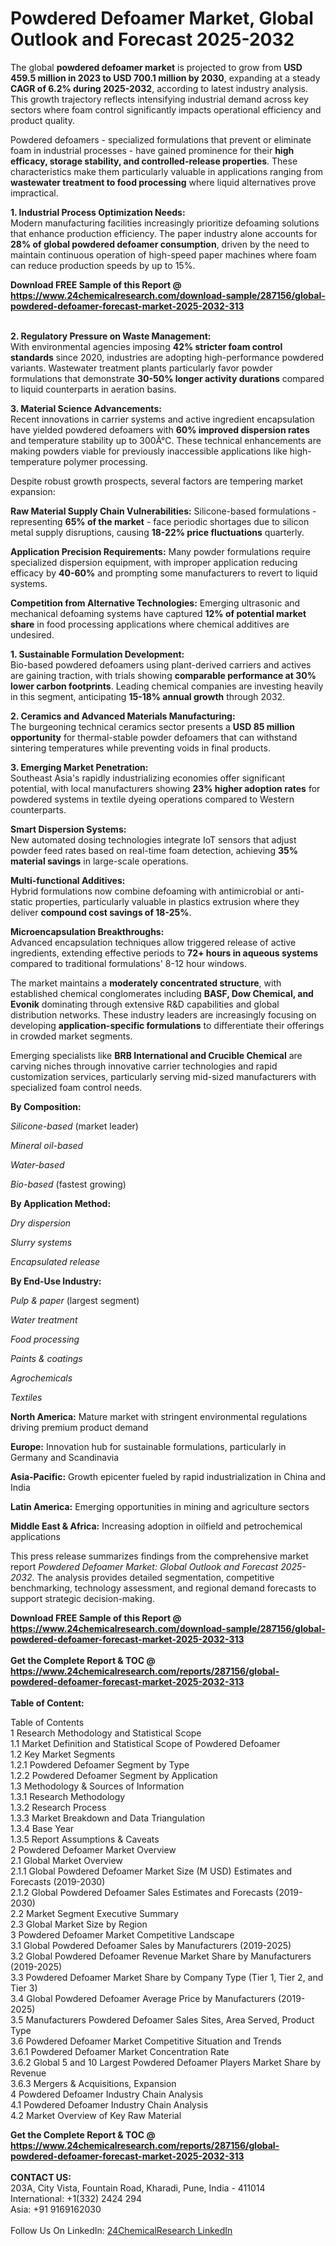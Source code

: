 <h1>Powdered Defoamer Market, Global Outlook and Forecast 2025-2032</h1><p>The global <strong>powdered defoamer market</strong> is projected to grow from <strong>USD 459.5 million in 2023 to USD 700.1 million by 2030</strong>, expanding at a steady <strong>CAGR of 6.2% during 2025-2032</strong>, according to latest industry analysis. This growth trajectory reflects intensifying industrial demand across key sectors where foam control significantly impacts operational efficiency and product quality.</p><p>Powdered defoamers - specialized formulations that prevent or eliminate foam in industrial processes - have gained prominence for their <strong>high efficacy, storage stability, and controlled-release properties</strong>. These characteristics make them particularly valuable in applications ranging from <strong>wastewater treatment to food processing</strong> where liquid alternatives prove impractical.</p><p><strong>1. Industrial Process Optimization Needs:</strong><br>
Modern manufacturing facilities increasingly prioritize defoaming solutions that enhance production efficiency. The paper industry alone accounts for <strong>28% of global powdered defoamer consumption</strong>, driven by the need to maintain continuous operation of high-speed paper machines where foam can reduce production speeds by up to 15%.</p><div><b>Download FREE Sample of this Report @ 
            <a href="https://www.24chemicalresearch.com/download-sample/287156/global-powdered-defoamer-forecast-market-2025-2032-313">
            https://www.24chemicalresearch.com/download-sample/287156/global-powdered-defoamer-forecast-market-2025-2032-313</a></b></div><br><p><strong>2. Regulatory Pressure on Waste Management:</strong><br>
With environmental agencies imposing <strong>42% stricter foam control standards</strong> since 2020, industries are adopting high-performance powdered variants. Wastewater treatment plants particularly favor powder formulations that demonstrate <strong>30-50% longer activity durations</strong> compared to liquid counterparts in aeration basins.</p><p><strong>3. Material Science Advancements:</strong><br>
Recent innovations in carrier systems and active ingredient encapsulation have yielded powdered defoamers with <strong>60% improved dispersion rates</strong> and temperature stability up to 300Â°C. These technical enhancements are making powders viable for previously inaccessible applications like high-temperature polymer processing.</p><p>Despite robust growth prospects, several factors are tempering market expansion:</p><p><strong>Raw Material Supply Chain Vulnerabilities:</strong> Silicone-based formulations - representing <strong>65% of the market</strong> - face periodic shortages due to silicon metal supply disruptions, causing <strong>18-22% price fluctuations</strong> quarterly.</p><p><strong>Application Precision Requirements:</strong> Many powder formulations require specialized dispersion equipment, with improper application reducing efficacy by <strong>40-60%</strong> and prompting some manufacturers to revert to liquid systems.</p><p><strong>Competition from Alternative Technologies:</strong> Emerging ultrasonic and mechanical defoaming systems have captured <strong>12% of potential market share</strong> in food processing applications where chemical additives are undesired.</p><p><strong>1. Sustainable Formulation Development:</strong><br>
Bio-based powdered defoamers using plant-derived carriers and actives are gaining traction, with trials showing <strong>comparable performance at 30% lower carbon footprints</strong>. Leading chemical companies are investing heavily in this segment, anticipating <strong>15-18% annual growth</strong> through 2032.</p><p><strong>2. Ceramics and Advanced Materials Manufacturing:</strong><br>
The burgeoning technical ceramics sector presents a <strong>USD 85 million opportunity</strong> for thermal-stable powder defoamers that can withstand sintering temperatures while preventing voids in final products.</p><p><strong>3. Emerging Market Penetration:</strong><br>
Southeast Asia's rapidly industrializing economies offer significant potential, with local manufacturers showing <strong>23% higher adoption rates</strong> for powdered systems in textile dyeing operations compared to Western counterparts.</p><p><strong>Smart Dispersion Systems:</strong><br>
    New automated dosing technologies integrate IoT sensors that adjust powder feed rates based on real-time foam detection, achieving <strong>35% material savings</strong> in large-scale operations.</p><p><strong>Multi-functional Additives:</strong><br>
    Hybrid formulations now combine defoaming with antimicrobial or anti-static properties, particularly valuable in plastics extrusion where they deliver <strong>compound cost savings of 18-25%</strong>.</p><p><strong>Microencapsulation Breakthroughs:</strong><br>
    Advanced encapsulation techniques allow triggered release of active ingredients, extending effective periods to <strong>72+ hours in aqueous systems</strong> compared to traditional formulations' 8-12 hour windows.</p><p>The market maintains a <strong>moderately concentrated structure</strong>, with established chemical conglomerates including <strong>BASF, Dow Chemical, and Evonik</strong> dominating through extensive R&amp;D capabilities and global distribution networks. These industry leaders are increasingly focusing on developing <strong>application-specific formulations</strong> to differentiate their offerings in crowded market segments.</p><p>Emerging specialists like <strong>BRB International and Crucible Chemical</strong> are carving niches through innovative carrier technologies and rapid customization services, particularly serving mid-sized manufacturers with specialized foam control needs.</p><p><strong>By Composition:</strong></p><p><em>Silicone-based</em> (market leader)</p><p><em>Mineral oil-based</em></p><p><em>Water-based</em></p><p><em>Bio-based</em> (fastest growing)</p><p><strong>By Application Method:</strong></p><p><em>Dry dispersion</em></p><p><em>Slurry systems</em></p><p><em>Encapsulated release</em></p><p><strong>By End-Use Industry:</strong></p><p><em>Pulp &amp; paper</em> (largest segment)</p><p><em>Water treatment</em></p><p><em>Food processing</em></p><p><em>Paints &amp; coatings</em></p><p><em>Agrochemicals</em></p><p><em>Textiles</em></p><p><strong>North America:</strong> Mature market with stringent environmental regulations driving premium product demand</p><p><strong>Europe:</strong> Innovation hub for sustainable formulations, particularly in Germany and Scandinavia</p><p><strong>Asia-Pacific:</strong> Growth epicenter fueled by rapid industrialization in China and India</p><p><strong>Latin America:</strong> Emerging opportunities in mining and agriculture sectors</p><p><strong>Middle East &amp; Africa:</strong> Increasing adoption in oilfield and petrochemical applications</p><p>This press release summarizes findings from the comprehensive market report <em>Powdered Defoamer Market: Global Outlook and Forecast 2025-2032</em>. The analysis provides detailed segmentation, competitive benchmarking, technology assessment, and regional demand forecasts to support strategic decision-making.</p><div><b>Download FREE Sample of this Report @ 
            <a href="https://www.24chemicalresearch.com/download-sample/287156/global-powdered-defoamer-forecast-market-2025-2032-313">
            https://www.24chemicalresearch.com/download-sample/287156/global-powdered-defoamer-forecast-market-2025-2032-313</a></b></div><br><div><b>Get the Complete Report & TOC @ 
            <a href="https://www.24chemicalresearch.com/reports/287156/global-powdered-defoamer-forecast-market-2025-2032-313">
            https://www.24chemicalresearch.com/reports/287156/global-powdered-defoamer-forecast-market-2025-2032-313</a></b></div><br>
            <b>Table of Content:</b><p>Table of Contents<br />
1 Research Methodology and Statistical Scope<br />
1.1 Market Definition and Statistical Scope of Powdered Defoamer<br />
1.2 Key Market Segments<br />
1.2.1 Powdered Defoamer Segment by Type<br />
1.2.2 Powdered Defoamer Segment by Application<br />
1.3 Methodology & Sources of Information<br />
1.3.1 Research Methodology<br />
1.3.2 Research Process<br />
1.3.3 Market Breakdown and Data Triangulation<br />
1.3.4 Base Year<br />
1.3.5 Report Assumptions & Caveats<br />
2 Powdered Defoamer Market Overview<br />
2.1 Global Market Overview<br />
2.1.1 Global Powdered Defoamer Market Size (M USD) Estimates and Forecasts (2019-2030)<br />
2.1.2 Global Powdered Defoamer Sales Estimates and Forecasts (2019-2030)<br />
2.2 Market Segment Executive Summary<br />
2.3 Global Market Size by Region<br />
3 Powdered Defoamer Market Competitive Landscape<br />
3.1 Global Powdered Defoamer Sales by Manufacturers (2019-2025)<br />
3.2 Global Powdered Defoamer Revenue Market Share by Manufacturers (2019-2025)<br />
3.3 Powdered Defoamer Market Share by Company Type (Tier 1, Tier 2, and Tier 3)<br />
3.4 Global Powdered Defoamer Average Price by Manufacturers (2019-2025)<br />
3.5 Manufacturers Powdered Defoamer Sales Sites, Area Served, Product Type<br />
3.6 Powdered Defoamer Market Competitive Situation and Trends<br />
3.6.1 Powdered Defoamer Market Concentration Rate<br />
3.6.2 Global 5 and 10 Largest Powdered Defoamer Players Market Share by Revenue<br />
3.6.3 Mergers & Acquisitions, Expansion<br />
4 Powdered Defoamer Industry Chain Analysis<br />
4.1 Powdered Defoamer Industry Chain Analysis<br />
4.2 Market Overview of Key Raw Material</p><div><b>Get the Complete Report & TOC @ 
            <a href="https://www.24chemicalresearch.com/reports/287156/global-powdered-defoamer-forecast-market-2025-2032-313">
            https://www.24chemicalresearch.com/reports/287156/global-powdered-defoamer-forecast-market-2025-2032-313</a></b></div><br><b>CONTACT US:</b><br>
            203A, City Vista, Fountain Road, Kharadi, Pune, India - 411014<br>
            International: +1(332) 2424 294<br>
            Asia: +91 9169162030 <br><br>
            Follow Us On LinkedIn: <a href="https://www.linkedin.com/company/24chemicalresearch/">24ChemicalResearch LinkedIn</a>